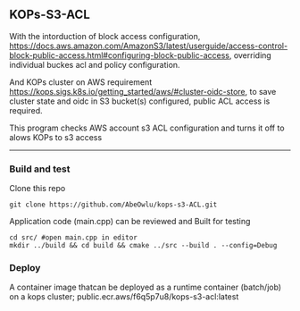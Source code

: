 ## KOPs-S3-ACL

With the intorduction of block access configuration, https://docs.aws.amazon.com/AmazonS3/latest/userguide/access-control-block-public-access.html#configuring-block-public-access, overriding individual buckes acl and policy configuration.

And KOPs cluster on AWS requirement https://kops.sigs.k8s.io/getting_started/aws/#cluster-oidc-store, to save cluster state and oidc in S3 bucket(s) configured, public ACL access is required.

This program checks AWS account s3 ACL configuration and turns it off to alows KOPs to s3 access

---

### Build and test
Clone this repo
```
git clone https://github.com/AbeOwlu/kops-s3-ACL.git
```

Application code (main.cpp) can be reviewed and Built for testing
```
cd src/ #open main.cpp in editor
mkdir ../build && cd build && cmake ../src --build . --config=Debug
```

### Deploy
A container image thatcan be deployed as a runtime container (batch/job) on a kops cluster; public.ecr.aws/f6q5p7u8/kops-s3-acl:latest